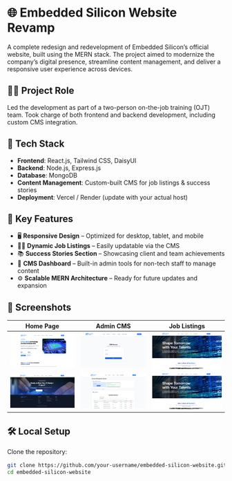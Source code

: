 # 🌐 Embedded Silicon Website Revamp

A complete redesign and redevelopment of Embedded Silicon’s official website, built using the MERN stack. The project aimed to modernize the company’s digital presence, streamline content management, and deliver a responsive user experience across devices.

## 🧑‍💻 Project Role

Led the development as part of a two-person on-the-job training (OJT) team. Took charge of both frontend and backend development, including custom CMS integration.

## 🔧 Tech Stack

- **Frontend**: React.js, Tailwind CSS, DaisyUI
- **Backend**: Node.js, Express.js
- **Database**: MongoDB
- **Content Management**: Custom-built CMS for job listings & success stories
- **Deployment**: Vercel / Render (update with your actual host)

## 🚀 Key Features

- 🖥️ **Responsive Design** – Optimized for desktop, tablet, and mobile
- 🧑‍💼 **Dynamic Job Listings** – Easily updatable via the CMS
- 📚 **Success Stories Section** – Showcasing client and team achievements
- 🧠 **CMS Dashboard** – Built-in admin tools for non-tech staff to manage content
- ⚙️ **Scalable MERN Architecture** – Ready for future updates and expansion

## 📸 Screenshots

| Home Page | Admin CMS | Job Listings |
|-----------|-----------|--------------|
| ![](./screenshots/main.png) | ![](./screenshots/cms.png) | ![](./screenshots/jobss.png) |
| ![](./screenshots/footer.png) | ![](./screenshots/cmss.png) | ![](./screenshots/jobss.png) |

## 🛠️ Local Setup

Clone the repository:

```bash
git clone https://github.com/your-username/embedded-silicon-website.git
cd embedded-silicon-website
